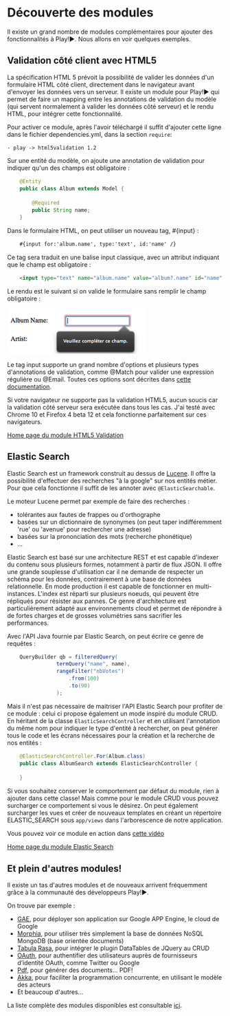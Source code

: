 # Découverte des modules

Il existe un grand nombre de modules complémentaires pour ajouter des fonctionnalités à Play!►. Nous allons en voir quelques exemples.

## Validation côté client avec HTML5

La spécification HTML 5 prévoit la possibilité de valider les données d'un formulaire HTML côté client, directement dans le navigateur avant d'envoyer les données vers un serveur.
Il existe un module pour Play!► qui permet de faire un mapping entre les annotations de validation du modèle (qui servent normalement à valider les données côté serveur) et le rendu HTML, pour intégrer cette fonctionnalité.

Pour activer ce module, après l'avoir téléchargé il suffit d'ajouter cette ligne dans le fichier dependencies.yml, dans la section `require`:

    - play -> html5validation 1.2


Sur une entité du modèle, on ajoute une annotation de validation pour indiquer qu'un des champs est obligatoire : 

~~~ java
	@Entity
	public class Album extends Model {

	    @Required
	    public String name;
	}
~~~  

Dans le formulaire HTML, on peut utiliser un nouveau tag, #{input} : 

~~~ html
	#{input for:'album.name', type:'text', id:'name' /}  
~~~

Ce tag sera traduit en une balise input classique, avec un attribut indiquant que le champ est obligatoire : 

~~~ html
    <input type="text" name="album.name" value="album?.name" id="name" required="required"/>
~~~

Le rendu est le suivant si on valide le formulaire sans remplir le champ obligatoire : 

![Alt "p03_ch01_01"](rsrc/p03_ch01_01.png)

Le tag input supporte un grand nombre d'options et plusieurs types d'annotations de validation, comme @Match pour valider une expression régulière ou @Email. Toutes ces options sont décrites dans [cette documentation](http://www.playframework.org/modules/html5validation-1.0/home).

Si votre navigateur ne supporte pas la validation HTML5, aucun soucis car la validation côté serveur sera exécutée dans tous les cas. J'ai testé avec Chrome 10 et Firefox 4 beta 12 et cela fonctionne parfaitement sur ces navigateurs.

[Home page du module HTML5 Validation](http://www.playframework.org/modules/html5validation)

## Elastic Search

Elastic Search est un framework construit au dessus de [Lucene](http://lucene.apache.org/java/docs/index.html).
Il offre la possibilité d'effectuer des recherches "à la google" sur nos entités métier. Pour que cela fonctionne il suffit de les annoter avec `@ElasticSearchable`.

Le moteur Lucene permet par exemple de faire des recherches :

- tolérantes aux fautes de frappes ou d'orthographe
- basées sur un dictionnaire de synonymes (on peut taper indifféremment 'rue' ou 'avenue' pour rechercher une adresse)
- basées sur la prononciation des mots (recherche phonétique)
- ...

Elastic Search est basé sur une architecture REST et est capable d'indexer du contenu sous plusieurs formes, notamment à partir de flux JSON. Il offre une grande souplesse d'utilisation car il ne demande de respecter un schéma pour les données, contrairement à une base de données relationnelle. En mode production il est capable de fonctionner en multi-instances. L'index est réparti sur plusieurs noeuds, qui peuvent être répliqués pour résister aux pannes. Ce genre d'architecture est particulièrement adapté aux environnements cloud et permet de répondre à de fortes charges et de grosses volumétries sans sacrifier les performances.

Avec l'API Java fournie par Elastic Search, on peut écrire ce genre de requêtes :

~~~ java
	QueryBuilder qb = filteredQuery(
	            termQuery("name", name),
	            rangeFilter("nbVotes")
	                .from(100)
	                .to(90)
	            );
~~~	

Mais il n'est pas nécessaire de maitriser l'API Elastic Search pour profiter de ce module : celui ci propose également un mode inspiré du module CRUD. En héritant de la classe `ElasticSearchController` et en utilisant l'annotation du même nom pour indiquer le type d'entité à rechercher, on peut générer tous le code et les écrans nécessaires pour la création et la recherche de nos entités :

~~~ java
	@ElasticSearchController.For(Album.class)
	public class AlbumSearch extends ElasticSearchController {

	}
~~~

Si vous souhaitez conserver le comportement par défaut du module, rien à ajouter dans cette classe! Mais comme pour le module CRUD vous pouvez surcharger ce comportement si vous le désirez.
On peut également surcharger les vues et créer de nouveaux templates en créant un répertoire ELASTIC_SEARCH sous `app/views` dans l'arborescence de notre application.

Vous pouvez voir ce module en action dans [cette vidéo](http://www.youtube.com/watch?v=pHpvNKO1mTE&feature=player_detailpage)

[Home page du module Elastic Search](http://www.playframework.org/modules/elasticsearch-0.0.3/home)
  
## Et plein d'autres modules!

Il existe un tas d'autres modules et de nouveaux arrivent fréquemment grâce à la communauté des développeurs Play!►.

On trouve par exemple :

- [GAE](http://www.playframework.org/modules/gae), pour déployer son application sur Google APP Engine, le cloud de Google
- [Morphia](http://www.playframework.org/modules/morphia), pour utiliser très simplement la base de données NoSQL MongoDB (base orientée documents)
- [Tabula Rasa](http://www.playframework.org/modules/tabularasa-0.2/home), pour intégrer le plugin DataTables de JQuery au CRUD
- [OAuth](http://www.playframework.org/modules/oauth), pour authentifier des utilisateurs auprès de fournisseurs d’identité OAuth, comme Twitter ou Google
- [Pdf](http://www.playframework.org/modules/pdf), pour générer des documents... PDF!
- [Akka](http://www.playframework.org/modules/akka), pour faciliter la programmation concurrente, en utilisant le modèle des acteurs
- Et beaucoup d'autres... 

La liste complète des modules disponibles est consultable [ici](http://www.playframework.org/modules).

